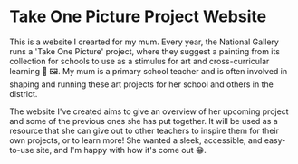 # Take One Picture Project Website 

This is a website I crearted for my mum. Every year, the National Gallery runs a 'Take One Picture' project, where they suggest a painting from its collection for schools to use as a stimulus for art and cross-curricular learning 🎨 🖼. My mum is a primary school teacher and is often involved in shaping and running these art projects for her school and others in the district.

The website I've created aims to give an overview of her upcoming project and some of the previous ones she has put together. It will be used as a resource that she can give out to other teachers to inspire them for their own projects, or to learn more! She wanted a sleek, accessible, and easy-to-use site, and I'm happy with how it's come out 😁.

